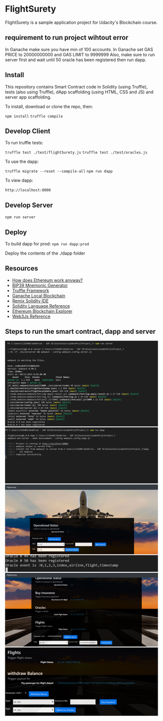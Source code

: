 # FlightSurety

FlightSurety is a sample application project for Udacity's Blockchain course.


## requirement to run project wihtout error
In Ganache make sure you have min of 100 accounts.
In Ganache set GAS PRICE to 20000000000 and GAS LIMIT to 9999999
Also, make sure to run server first and wait until 50 oracle has been registered then run dapp.

## Install

This repository contains Smart Contract code in Solidity (using Truffle), tests (also using Truffle), dApp scaffolding (using HTML, CSS and JS) and server app scaffolding.

To install, download or clone the repo, then:

`npm install`
`truffle compile`

## Develop Client

To run truffle tests:

`truffle test ./test/flightSurety.js`
`truffle test ./test/oracles.js`

To use the dapp:

`truffle migrate --reset --compile-all`
`npm run dapp`

To view dapp:

`http://localhost:8000`

## Develop Server

`npm run server`

## Deploy

To build dapp for prod:
`npm run dapp:prod`

Deploy the contents of the ./dapp folder

## Resources

* [How does Ethereum work anyway?](https://medium.com/@preethikasireddy/how-does-ethereum-work-anyway-22d1df506369)
* [BIP39 Mnemonic Generator](https://iancoleman.io/bip39/)
* [Truffle Framework](http://truffleframework.com/)
* [Ganache Local Blockchain](http://truffleframework.com/ganache/)
* [Remix Solidity IDE](https://remix.ethereum.org/)
* [Solidity Language Reference](http://solidity.readthedocs.io/en/v0.4.24/)
* [Ethereum Blockchain Explorer](https://etherscan.io/)
* [Web3Js Reference](https://github.com/ethereum/wiki/wiki/JavaScript-API)


## Steps to run the smart contract, dapp and server  
![alt](imag/1.PNG)
![alt](imag/2.PNG)
![alt](imag/3.PNG)
![alt](imag/4.PNG)
![alt](imag/5.PNG)
![alt](imag/6.PNG)